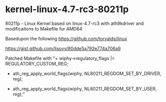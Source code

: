 # kernel-linux-4.7-rc3-80211p
80211p - Linux Kernel based on linux-4.7-rc3 with ath9kdriver and modificaitons to Makefile for AMD64

Basedupon the following
https://github.com/torvalds/linux

https://gist.github.com/lisovy/80dde5a792e774a706a9

Patched Makefile with
"+   wiphy->regulatory_flags |= REGULATORY_CUSTOM_REG;
-   ath_reg_apply_world_flags(wiphy, NL80211_REGDOM_SET_BY_DRIVER, reg);
+   ath_reg_apply_world_flags(wiphy, NL80211_REGDOM_SET_BY_USER, reg);"
